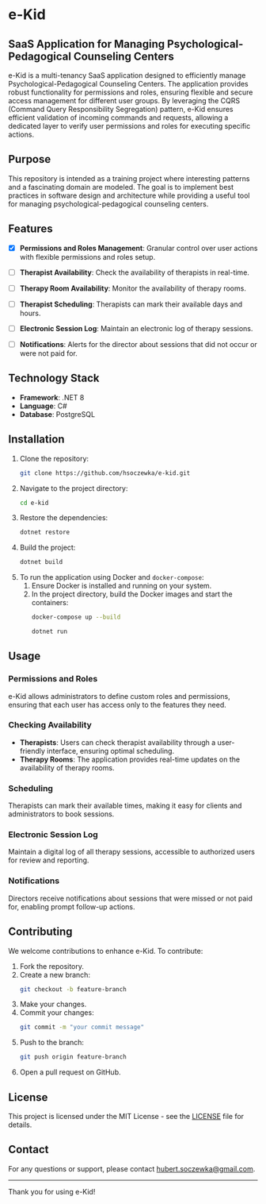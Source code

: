 # e-Kid
## SaaS Application for Managing Psychological-Pedagogical Counseling Centers

e-Kid is a multi-tenancy SaaS application designed to efficiently manage Psychological-Pedagogical Counseling Centers. The application provides robust functionality for permissions and roles, ensuring flexible and secure access management for different user groups. By leveraging the CQRS (Command Query Responsibility Segregation) pattern, e-Kid ensures efficient validation of incoming commands and requests, allowing a dedicated layer to verify user permissions and roles for executing specific actions.

## Purpose

This repository is intended as a training project where interesting patterns and a fascinating domain are modeled. The goal is to implement best practices in software design and architecture while providing a useful tool for managing psychological-pedagogical counseling centers.


## Features

- [x] **Permissions and Roles Management**: Granular control over user actions with flexible permissions and roles setup.
- [ ] **Therapist Availability**: Check the availability of therapists in real-time.
- [ ] **Therapy Room Availability**: Monitor the availability of therapy rooms.
- [ ] **Therapist Scheduling**: Therapists can mark their available days and hours.
- [ ] **Electronic Session Log**: Maintain an electronic log of therapy sessions.
- [ ] **Notifications**: Alerts for the director about sessions that did not occur or were not paid for.


## Technology Stack

- **Framework**: .NET 8
- **Language**: C#
- **Database**: PostgreSQL

## Installation

1. Clone the repository:
    ```bash
    git clone https://github.com/hsoczewka/e-kid.git
    ```
2. Navigate to the project directory:
    ```bash
    cd e-kid
    ```
3. Restore the dependencies:
    ```bash
    dotnet restore
    ```
4. Build the project:
    ```bash
    dotnet build
    ```
5. To run the application using Docker and `docker-compose`:
   1. Ensure Docker is installed and running on your system.
   2. In the project directory, build the Docker images and start the containers:
       ```bash
       docker-compose up --build
       ```
       ```bash
       dotnet run
       ```

## Usage

### Permissions and Roles

e-Kid allows administrators to define custom roles and permissions, ensuring that each user has access only to the features they need.

### Checking Availability

- **Therapists**: Users can check therapist availability through a user-friendly interface, ensuring optimal scheduling.
- **Therapy Rooms**: The application provides real-time updates on the availability of therapy rooms.

### Scheduling

Therapists can mark their available times, making it easy for clients and administrators to book sessions.

### Electronic Session Log

Maintain a digital log of all therapy sessions, accessible to authorized users for review and reporting.

### Notifications

Directors receive notifications about sessions that were missed or not paid for, enabling prompt follow-up actions.

## Contributing

We welcome contributions to enhance e-Kid. To contribute:

1. Fork the repository.
2. Create a new branch:
    ```bash
    git checkout -b feature-branch
    ```
3. Make your changes.
4. Commit your changes:
    ```bash
    git commit -m "your commit message"
    ```
5. Push to the branch:
    ```bash
    git push origin feature-branch
    ```
6. Open a pull request on GitHub.

## License

This project is licensed under the MIT License - see the [LICENSE](LICENSE) file for details.

## Contact

For any questions or support, please contact [hubert.soczewka@gmail.com](mailto:hubert.soczewka@gmail.com).

---

Thank you for using e-Kid!
